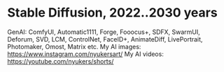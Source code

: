 # Stable Diffusion, 2022..2030 years
GenAI: ComfyUI, Automatic1111, Forge, Fooocus+, SDFX, SwarmUI, Deforum, SVD, LCM, ControlNet, FaceID+, AnimateDiff, LivePortrait, Photomaker, Omost, Matrix etc.
My AI images: https://www.instagram.com/nyukersart/
My AI videos: https://youtube.com/nyukers/shorts/

